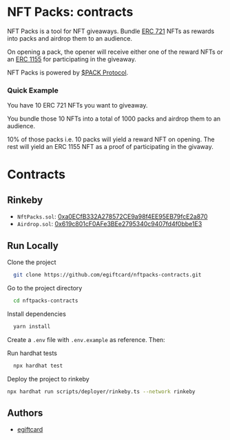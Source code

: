 
# NFT Packs: contracts

NFT Packs is a tool for NFT giveaways. Bundle [ERC 721](https://eips.ethereum.org/EIPS/eip-721) NFTs as rewards into
packs and airdrop them to an audience.

On opening a pack, the opener will receive either one of the reward NFTs or
an [ERC 1155](https://eips.ethereum.org/EIPS/eip-1155) for participating in the giveaway.

NFT Packs is powered by [$PACK Protocol](https://nkrishang.gitbook.io/pack-protocol/).

### Quick Example
You have 10 ERC 721 NFTs you want to giveaway.

You bundle those 10 NFTs into a total of 1000 packs and airdrop them
to an audience.

10% of those packs i.e. 10 packs will yield a reward NFT on opening. The rest
will yield an ERC 1155 NFT as a proof of participating in the givaway.

# Contracts

## Rinkeby

- `NftPacks.sol`: [0xa0ECfB332A278572CE9a98f4EE95EB79fcE2a870](https://rinkeby.etherscan.io/address/0xa0ECfB332A278572CE9a98f4EE95EB79fcE2a870#code)
- `Airdrop.sol`: [0x619c801cF0AFe3BEe2795340c9407fd4f0bbe1E3](https://rinkeby.etherscan.io/address/0x619c801cF0AFe3BEe2795340c9407fd4f0bbe1E3#code)
## Run Locally

Clone the project

```bash
  git clone https://github.com/egiftcard/nftpacks-contracts.git
```

Go to the project directory

```bash
  cd nftpacks-contracts
```

Install dependencies

```bash
  yarn install
```

Create a `.env` file with `.env.example` as reference. Then:

Run hardhat tests

```bash
  npx hardhat test
```

Deploy the project to rinkeby

```bash
npx hardhat run scripts/deployer/rinkeby.ts --network rinkeby
```

  
## Authors

- [egiftcard](https://www.github.com/egiftcard)
